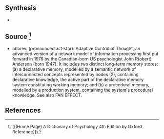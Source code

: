 ## Synthesis
- 
## Source [^1]
- abbrev. (pronounced act-star). Adaptive Control of Thought, an advanced version of a network model of information processing first put forward in 1976 by the Canadian-born US psychologist John R(obert) Anderson (born 1947). It includes two distinct long-term memory stores: (a) a declarative memory, modelled by a semantic network of interconnected concepts represented by nodes (2), containing declarative knowledge, the active part of the declarative memory system constituting working memory; and (b) a procedural memory, modelled by a production system, containing the system's procedural knowledge. See also FAN EFFECT.
## References

[^1]: [[(Home Page) A Dictionary of Psychology 4th Edition by Oxford Reference]]